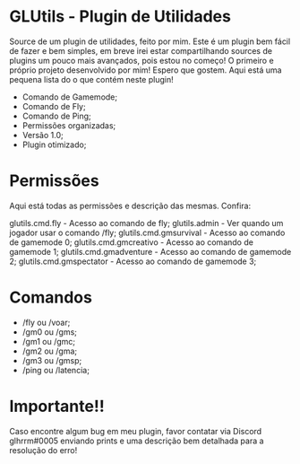 # GLUtils - Plugin de Utilidades
Source de um plugin de utilidades, feito por mim. Este é um plugin bem fácil de fazer e bem simples, em breve irei estar compartilhando sources de plugins um pouco mais avançados, pois estou no começo! O primeiro e próprio projeto desenvolvido por mim! Espero que gostem.
Aqui está uma pequena lista do o que contém neste plugin!

- Comando de Gamemode;
- Comando de Fly;
- Comando de Ping;
- Permissões organizadas;
- Versão 1.0;
- Plugin otimizado;

# Permissões

Aqui está todas as permissões e descrição das mesmas.
Confira:

glutils.cmd.fly - Acesso ao comando de fly;
glutils.admin - Ver quando um jogador usar o comando /fly;
glutils.cmd.gmsurvival - Acesso ao comando de gamemode 0;
glutils.cmd.gmcreativo - Acesso ao comando de gamemode 1;
glutils.cmd.gmadventure - Acesso ao comando de gamemode 2;
glutils.cmd.gmspectator - Acesso ao comando de gamemode 3;

# Comandos

- /fly ou /voar;
- /gm0 ou /gms;
- /gm1 ou /gmc;
- /gm2 ou /gma;
- /gm3 ou /gmsp;
- /ping ou /latencia;

# Importante!!

Caso encontre algum bug em meu plugin, favor contatar via Discord glhrrm#0005 enviando prints e uma descrição bem detalhada para a resolução do erro!
